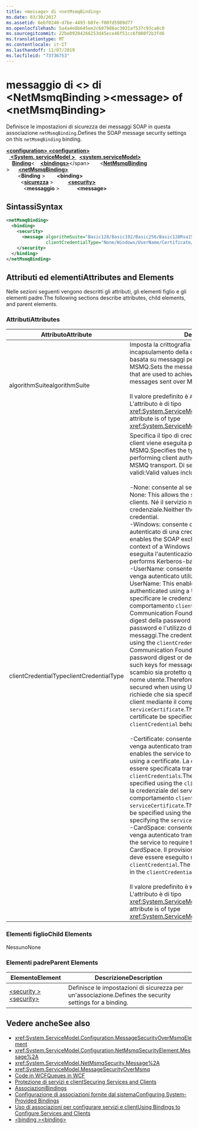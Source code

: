 ```yaml
---
title: <message> di <netMsmqBinding>
ms.date: 03/30/2017
ms.assetid: 6ebf0240-d7be-4493-b0fe-f00fd5989d77
ms.openlocfilehash: 5a4a4e8b645ee2c607988ac3031af537c93ca8c0
ms.sourcegitcommit: 22be09204266253d45ece46f51cc6f080f2b3fd6
ms.translationtype: MT
ms.contentlocale: it-IT
ms.lasthandoff: 11/07/2019
ms.locfileid: "73736753"
---
```

# <a name="message-of-netmsmqbinding"></a><span data-ttu-id="9da96-102">messaggio di \<> di \<NetMsmqBinding ></span><span class="sxs-lookup"><span data-stu-id="9da96-102">\<message> of \<netMsmqBinding></span></span>

<span data-ttu-id="9da96-103">Definisce le impostazioni di sicurezza dei messaggi SOAP in questa associazione `netMsmqBinding`.</span><span class="sxs-lookup"><span data-stu-id="9da96-103">Defines the SOAP message security settings on this `netMsmqBinding` binding.</span></span>

<span data-ttu-id="9da96-104">[ **\<configuration>** ](../configuration-element.md)</span><span class="sxs-lookup"><span data-stu-id="9da96-104">[**\<configuration>**](../configuration-element.md)</span></span>\
<span data-ttu-id="9da96-105">&nbsp;&nbsp;[ **\<System. serviceModel >** ](system-servicemodel.md)</span><span class="sxs-lookup"><span data-stu-id="9da96-105">&nbsp;&nbsp;[**\<system.serviceModel>**](system-servicemodel.md)</span></span>\
<span data-ttu-id="9da96-106">&nbsp;&nbsp;&nbsp;&nbsp;[**Binding**](bindings.md)\<</span><span class="sxs-lookup"><span data-stu-id="9da96-106">&nbsp;&nbsp;&nbsp;&nbsp;[**\<bindings>**](bindings.md)\</span></span>
<span data-ttu-id="9da96-107">&nbsp;&nbsp;&nbsp;&nbsp;&nbsp;&nbsp;\<[**NetMsmqBinding**](netmsmqbinding.md) ></span><span class="sxs-lookup"><span data-stu-id="9da96-107">&nbsp;&nbsp;&nbsp;&nbsp;&nbsp;&nbsp;[**\<netMsmqBinding>**](netmsmqbinding.md)</span></span>\
<span data-ttu-id="9da96-108">&nbsp;&nbsp;&nbsp;&nbsp;&nbsp;&nbsp;&nbsp;&nbsp;\<**Binding** ></span><span class="sxs-lookup"><span data-stu-id="9da96-108">&nbsp;&nbsp;&nbsp;&nbsp;&nbsp;&nbsp;&nbsp;&nbsp;**\<binding>**</span></span>\
<span data-ttu-id="9da96-109">&nbsp;&nbsp;&nbsp;&nbsp;&nbsp;&nbsp;&nbsp;&nbsp;&nbsp;&nbsp;\<[**sicurezza**](security-of-netmsmqbinding.md) ></span><span class="sxs-lookup"><span data-stu-id="9da96-109">&nbsp;&nbsp;&nbsp;&nbsp;&nbsp;&nbsp;&nbsp;&nbsp;&nbsp;&nbsp;[**\<security>**](security-of-netmsmqbinding.md)</span></span>\
<span data-ttu-id="9da96-110">&nbsp;&nbsp;&nbsp;&nbsp;&nbsp;&nbsp;&nbsp;&nbsp;&nbsp;&nbsp;&nbsp;&nbsp;\<**messaggio** ></span><span class="sxs-lookup"><span data-stu-id="9da96-110">&nbsp;&nbsp;&nbsp;&nbsp;&nbsp;&nbsp;&nbsp;&nbsp;&nbsp;&nbsp;&nbsp;&nbsp;**\<message>**</span></span>  

## <a name="syntax"></a><span data-ttu-id="9da96-111">Sintassi</span><span class="sxs-lookup"><span data-stu-id="9da96-111">Syntax</span></span>

```xml
<netMsmqBinding>
  <binding>
    <security>
      <message algorithmSuite="Basic128/Basic192/Basic256/Basic128Rsa15/Basic256Rsa15/TripleDes/TripleDesRsa15/Basic128Sha256/Basic192Sha256/TripleDesSha256/Basic128Sha256Rsa15/Basic192Sha256Rsa15/Basic256Sha256Rsa15/TripleDesSha256Rsa15"
               clientCredentialType="None/Windows/UserName/Certificate/CardSpace" />
    </security>
  </binding>
</netMsmqBinding>
```

## <a name="attributes-and-elements"></a><span data-ttu-id="9da96-112">Attributi ed elementi</span><span class="sxs-lookup"><span data-stu-id="9da96-112">Attributes and Elements</span></span>

<span data-ttu-id="9da96-113">Nelle sezioni seguenti vengono descritti gli attributi, gli elementi figlio e gli elementi padre.</span><span class="sxs-lookup"><span data-stu-id="9da96-113">The following sections describe attributes, child elements, and parent elements.</span></span>

### <a name="attributes"></a><span data-ttu-id="9da96-114">Attributi</span><span class="sxs-lookup"><span data-stu-id="9da96-114">Attributes</span></span>

|<span data-ttu-id="9da96-115">Attributo</span><span class="sxs-lookup"><span data-stu-id="9da96-115">Attribute</span></span>|<span data-ttu-id="9da96-116">Descrizione</span><span class="sxs-lookup"><span data-stu-id="9da96-116">Description</span></span>|
|---------------|-----------------|
|<span data-ttu-id="9da96-117">algorithmSuite</span><span class="sxs-lookup"><span data-stu-id="9da96-117">algorithmSuite</span></span>|<span data-ttu-id="9da96-118">Imposta la crittografia del messaggio e gli algoritmi di incapsulamento della chiave usati per ottenere la sicurezza basata su messaggi per i messaggi inviati sul trasporto MSMQ.</span><span class="sxs-lookup"><span data-stu-id="9da96-118">Sets the message encryption and key-wrap algorithms that are used to achieve message-based security for messages sent over MSMQ transport.</span></span><br /><br /> <span data-ttu-id="9da96-119">Il valore predefinito è `Aes256`.</span><span class="sxs-lookup"><span data-stu-id="9da96-119">The default value is `Aes256`.</span></span> <span data-ttu-id="9da96-120">L'attributo è di tipo <xref:System.ServiceModel.Security.SecurityAlgorithmSuite>.</span><span class="sxs-lookup"><span data-stu-id="9da96-120">This attribute is of type <xref:System.ServiceModel.Security.SecurityAlgorithmSuite>.</span></span>|
|<span data-ttu-id="9da96-121">clientCredentialType</span><span class="sxs-lookup"><span data-stu-id="9da96-121">clientCredentialType</span></span>|<span data-ttu-id="9da96-122">Specifica il tipo di credenziale da usare se l'autenticazione client viene eseguita per i messaggi inviati sul trasporto MSMQ.</span><span class="sxs-lookup"><span data-stu-id="9da96-122">Specifies the type of credential to be used when performing client authentication for messages sent over the MSMQ transport.</span></span> <span data-ttu-id="9da96-123">Di seguito vengono elencati i valori validi:</span><span class="sxs-lookup"><span data-stu-id="9da96-123">Valid values include the following:</span></span><br /><br /> <span data-ttu-id="9da96-124">-None: consente al servizio di interagire con client anonimi.</span><span class="sxs-lookup"><span data-stu-id="9da96-124">-   None: This allows the service to interact with anonymous clients.</span></span> <span data-ttu-id="9da96-125">Né il servizio né il client richiedono una credenziale.</span><span class="sxs-lookup"><span data-stu-id="9da96-125">Neither the service nor the client requires a credential.</span></span><br /><span data-ttu-id="9da96-126">-Windows: consente di eseguire gli scambi SOAP nel contesto autenticato di una credenziale di Windows.</span><span class="sxs-lookup"><span data-stu-id="9da96-126">-   Windows: This enables the SOAP exchanges to be under the authenticated context of a Windows credential.</span></span> <span data-ttu-id="9da96-127">In questo caso viene sempre eseguita l'autenticazione basata su Kerberos.</span><span class="sxs-lookup"><span data-stu-id="9da96-127">This always performs Kerberos-based authentication.</span></span><br /><span data-ttu-id="9da96-128">-UserName: consente al servizio di richiedere che il client venga autenticato utilizzando una credenziale UserName.</span><span class="sxs-lookup"><span data-stu-id="9da96-128">-   UserName: This enables the service to require that the client be authenticated using a UserName credential.</span></span> <span data-ttu-id="9da96-129">È necessario specificare le credenziali in questo caso utilizzando il comportamento `clientCredentials` **Attenzione:** Windows Communication Foundation (WCF) non supporta l'invio di un digest della password o la derivazione di chiavi utilizzando la password e l'utilizzo di tali chiavi per la sicurezza dei messaggi.</span><span class="sxs-lookup"><span data-stu-id="9da96-129">The credential in this case needs to be specified using the `clientCredentials` behavior **Caution:**  Windows Communication Foundation (WCF) does not support sending a password digest or deriving keys using password and using such keys for message security.</span></span> <span data-ttu-id="9da96-130">Pertanto, WCF impone che lo scambio sia protetto quando si utilizzano le credenziali del nome utente.</span><span class="sxs-lookup"><span data-stu-id="9da96-130">Therefore, WCF enforces that the exchange is secured when using UserName credentials.</span></span> <span data-ttu-id="9da96-131">Questa modalità richiede che sia specificato il certificato del servizio sul lato client mediante il comportamento `clientCredential` e `serviceCertificate`.</span><span class="sxs-lookup"><span data-stu-id="9da96-131">This mode requires that the service certificate be specified on the client side using `clientCredential` behavior and `serviceCertificate`.</span></span> <br /><br /> <span data-ttu-id="9da96-132">-Certificate: consente al servizio di richiedere che il client venga autenticato tramite un certificato.</span><span class="sxs-lookup"><span data-stu-id="9da96-132">-   Certificate: This enables the service to require that the client be authenticated using a certificate.</span></span> <span data-ttu-id="9da96-133">La credenziale client in questo caso deve essere specificata tramite il comportamento `clientCredentials`.</span><span class="sxs-lookup"><span data-stu-id="9da96-133">The client credential in this case needs to be specified using the `clientCredentials` behavior.</span></span> <span data-ttu-id="9da96-134">In questo caso la credenziale del servizio deve essere specificata usando il comportamento `clientCredentials` tramite la specifica di `serviceCertificate`.</span><span class="sxs-lookup"><span data-stu-id="9da96-134">The service credential in this case needs to be specified using the `clientCredentials` behavior by specifying the `serviceCertificate`.</span></span><br /><span data-ttu-id="9da96-135">-CardSpace: consente al servizio di richiedere che il client venga autenticato tramite CardSpace.</span><span class="sxs-lookup"><span data-stu-id="9da96-135">-   CardSpace: This allows the service to require that the client be authenticated using a CardSpace.</span></span> <span data-ttu-id="9da96-136">Il provisioning del certificato `serviceCertificate` deve essere eseguito nel comportamento `clientCredential`.</span><span class="sxs-lookup"><span data-stu-id="9da96-136">The `serviceCertificate` must be provisioned in the `clientCredential` behavior.</span></span><br /><br /> <span data-ttu-id="9da96-137">Il valore predefinito è `Windows`.</span><span class="sxs-lookup"><span data-stu-id="9da96-137">The default value is `Windows`.</span></span> <span data-ttu-id="9da96-138">L'attributo è di tipo <xref:System.ServiceModel.MessageCredentialType>.</span><span class="sxs-lookup"><span data-stu-id="9da96-138">This attribute is of type <xref:System.ServiceModel.MessageCredentialType>.</span></span>|

### <a name="child-elements"></a><span data-ttu-id="9da96-139">Elementi figlio</span><span class="sxs-lookup"><span data-stu-id="9da96-139">Child Elements</span></span>

<span data-ttu-id="9da96-140">Nessuno</span><span class="sxs-lookup"><span data-stu-id="9da96-140">None</span></span>

### <a name="parent-elements"></a><span data-ttu-id="9da96-141">Elementi padre</span><span class="sxs-lookup"><span data-stu-id="9da96-141">Parent Elements</span></span>

|<span data-ttu-id="9da96-142">Elemento</span><span class="sxs-lookup"><span data-stu-id="9da96-142">Element</span></span>|<span data-ttu-id="9da96-143">Descrizione</span><span class="sxs-lookup"><span data-stu-id="9da96-143">Description</span></span>|
|-------------|-----------------|
|[<span data-ttu-id="9da96-144">\<security ></span><span class="sxs-lookup"><span data-stu-id="9da96-144">\<security></span></span>](security-of-netmsmqbinding.md)|<span data-ttu-id="9da96-145">Definisce le impostazioni di sicurezza per un'associazione.</span><span class="sxs-lookup"><span data-stu-id="9da96-145">Defines the security settings for a binding.</span></span>|

## <a name="see-also"></a><span data-ttu-id="9da96-146">Vedere anche</span><span class="sxs-lookup"><span data-stu-id="9da96-146">See also</span></span>

- <xref:System.ServiceModel.Configuration.MessageSecurityOverMsmqElement>
- <xref:System.ServiceModel.Configuration.NetMsmqSecurityElement.Message%2A>
- <xref:System.ServiceModel.NetMsmqSecurity.Message%2A>
- <xref:System.ServiceModel.MessageSecurityOverMsmq>
- [<span data-ttu-id="9da96-147">Code in WCF</span><span class="sxs-lookup"><span data-stu-id="9da96-147">Queues in WCF</span></span>](../../../wcf/feature-details/queues-in-wcf.md)
- [<span data-ttu-id="9da96-148">Protezione di servizi e client</span><span class="sxs-lookup"><span data-stu-id="9da96-148">Securing Services and Clients</span></span>](../../../wcf/feature-details/securing-services-and-clients.md)
- [<span data-ttu-id="9da96-149">Associazioni</span><span class="sxs-lookup"><span data-stu-id="9da96-149">Bindings</span></span>](../../../wcf/bindings.md)
- [<span data-ttu-id="9da96-150">Configurazione di associazioni fornite dal sistema</span><span class="sxs-lookup"><span data-stu-id="9da96-150">Configuring System-Provided Bindings</span></span>](../../../wcf/feature-details/configuring-system-provided-bindings.md)
- [<span data-ttu-id="9da96-151">Uso di associazioni per configurare servizi e client</span><span class="sxs-lookup"><span data-stu-id="9da96-151">Using Bindings to Configure Services and Clients</span></span>](../../../wcf/using-bindings-to-configure-services-and-clients.md)
- [<span data-ttu-id="9da96-152">\<binding ></span><span class="sxs-lookup"><span data-stu-id="9da96-152">\<binding></span></span>](bindings.md)
